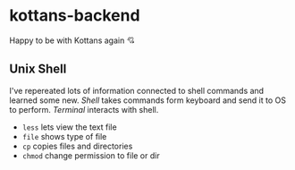 # kottans-backend 
Happy to be with Kottans again :cupid:
## Unix Shell
I've repereated lots of information connected to shell commands and learned some new.
*Shell* takes commands form keyboard and send it to OS to perform. *Terminal* interacts with shell. 

* `less` lets view the text file
* `file` shows type of file 
* `cp` copies files and directories
* `chmod` change permission to file or dir
  
  
  

